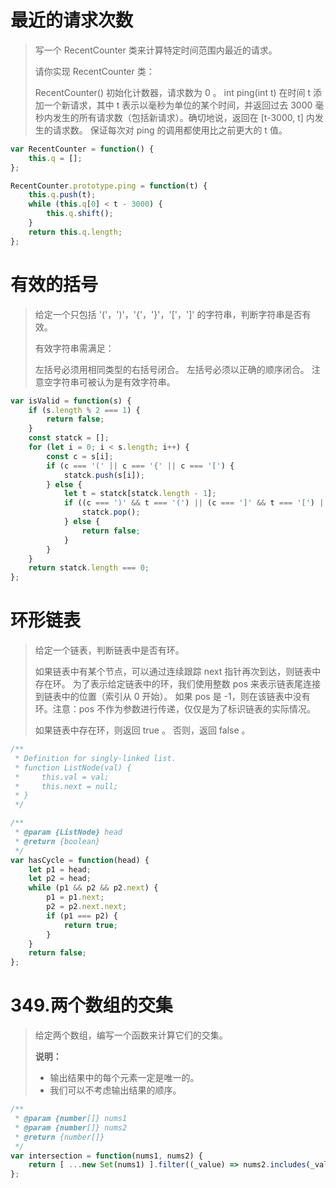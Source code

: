 #  最近的请求次数

> 	写一个 RecentCounter 类来计算特定时间范围内最近的请求。
>
> 请你实现 RecentCounter 类：
>
> RecentCounter() 初始化计数器，请求数为 0 。
> int ping(int t) 在时间 t 添加一个新请求，其中 t 表示以毫秒为单位的某个时间，并返回过去 3000 毫秒内发生的所有请求数（包括新请求）。确切地说，返回在 [t-3000, t] 内发生的请求数。
> 保证每次对 ping 的调用都使用比之前更大的 t 值。

~~~javascript
var RecentCounter = function() {
	this.q = [];
};

RecentCounter.prototype.ping = function(t) {
	this.q.push(t);
	while (this.q[0] < t - 3000) {
		this.q.shift();
	}
	return this.q.length;
};
~~~

#  有效的括号

> 给定一个只包括 '('，')'，'{'，'}'，'['，']' 的字符串，判断字符串是否有效。
>
> 有效字符串需满足：
>
> 左括号必须用相同类型的右括号闭合。
> 左括号必须以正确的顺序闭合。
> 注意空字符串可被认为是有效字符串。

~~~javascript
var isValid = function(s) {
	if (s.length % 2 === 1) {
		return false;
	}
	const statck = [];
	for (let i = 0; i < s.length; i++) {
		const c = s[i];
		if (c === '(' || c === '{' || c === '[') {
			statck.push(s[i]);
		} else {
			let t = statck[statck.length - 1];
			if ((c === ')' && t === '(') || (c === ']' && t === '[') || (c === '}' && t === '{')) {
				statck.pop();
			} else {
				return false;
			}
		}
	}
	return statck.length === 0;
};

~~~

#  环形链表

> 给定一个链表，判断链表中是否有环。
>
> 如果链表中有某个节点，可以通过连续跟踪 next 指针再次到达，则链表中存在环。 为了表示给定链表中的环，我们使用整数 pos 来表示链表尾连接到链表中的位置（索引从 0 开始）。 如果 pos 是 -1，则在该链表中没有环。注意：pos 不作为参数进行传递，仅仅是为了标识链表的实际情况。
>
> 如果链表中存在环，则返回 true 。 否则，返回 false 。

~~~javascript
/**
 * Definition for singly-linked list.
 * function ListNode(val) {
 *     this.val = val;
 *     this.next = null;
 * }
 */

/**
 * @param {ListNode} head
 * @return {boolean}
 */
var hasCycle = function(head) {
	let p1 = head;
	let p2 = head;
	while (p1 && p2 && p2.next) {
		p1 = p1.next;
		p2 = p2.next.next;
		if (p1 === p2) {
			return true;
		}
	}
	return false;
};
~~~

#  349.两个数组的交集

> 给定两个数组，编写一个函数来计算它们的交集。
>
> **说明：**
>
> - 输出结果中的每个元素一定是唯一的。
> - 我们可以不考虑输出结果的顺序。

~~~javascript
/**
 * @param {number[]} nums1
 * @param {number[]} nums2
 * @return {number[]}
 */
var intersection = function(nums1, nums2) {
	return [ ...new Set(nums1) ].filter((_value) => nums2.includes(_value));
};
~~~

